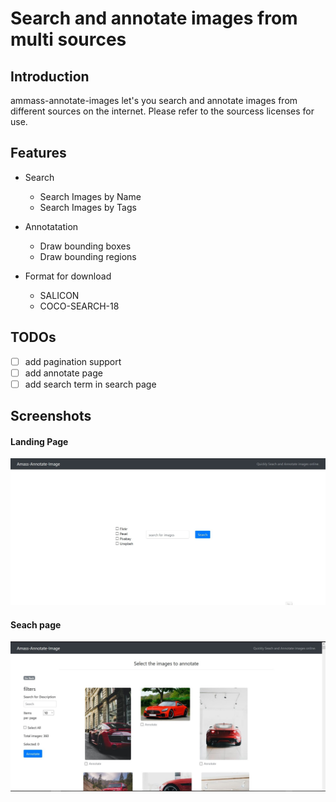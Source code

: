 # Search and annotate images from multi sources
## Introduction
ammass-annotate-images let's you search and annotate images from different sources on the internet. Please refer to the sourcess licenses for use.

## Features

- Search
    - Search Images by Name
    - Search Images by Tags

- Annotatation
    - Draw bounding boxes
    - Draw bounding regions

- Format for download
    - SALICON
    - COCO-SEARCH-18

## TODOs
- [ ] add pagination support
- [ ] add annotate page
- [ ] add search term in search page
## Screenshots

#### Landing Page
![Landing Page](/demo/mainwindow.jpg)
#### Seach page
![Search Page](/demo/searchWindow.jpg)


